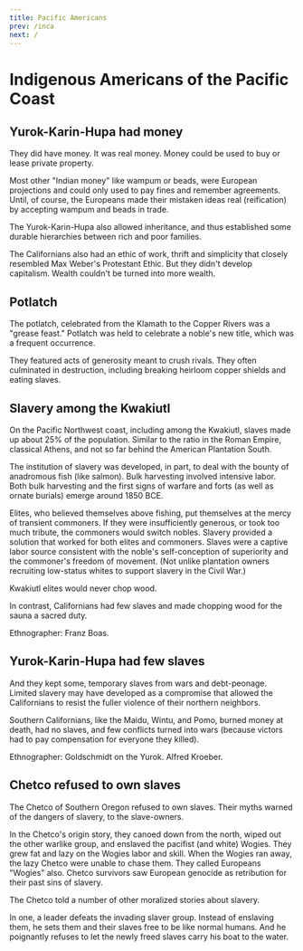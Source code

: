 ```yaml
---
title: Pacific Americans
prev: /inca
next: /
---
```


# Indigenous Americans of the Pacific Coast

## Yurok-Karin-Hupa had money

They did have money.
It was real money.
Money could be used to buy or lease private property.

Most other "Indian money" like wampum or beads, were European projections and could only used to pay fines and remember agreements.
Until, of course, the Europeans made their mistaken ideas real (reification) by accepting wampum and beads in trade.

The Yurok-Karin-Hupa also allowed inheritance, and thus established some durable hierarchies between rich and poor families.

The Californians also had an ethic of work, thrift and simplicity that closely resembled Max Weber's Protestant Ethic.
But they didn't develop capitalism.
Wealth couldn't be turned into more wealth.

## Potlatch

The potlatch, celebrated from the Klamath to the Copper Rivers was a "grease feast."
Potlatch was held to celebrate a noble's new title, which was a frequent occurrence.

They featured acts of generosity meant to crush rivals.
They often culminated in destruction, including breaking heirloom copper shields and eating slaves.

## Slavery among the Kwakiutl

On the Pacific Northwest coast, including among the Kwakiutl, slaves made up about 25% of the population.
Similar to the ratio in the Roman Empire, classical Athens, and not so far behind the American Plantation South.

The institution of slavery was developed, in part, to deal with the bounty of anadromous fish (like salmon).
Bulk harvesting involved intensive labor.
Both bulk harvesting and the first signs of warfare and forts (as well as ornate burials) emerge around 1850 BCE.

Elites, who believed themselves above fishing, put themselves at the mercy of transient commoners.
If they were insufficiently generous, or took too much tribute, the commoners would switch nobles.
Slavery provided a solution that worked for both elites and commoners.
Slaves were a captive labor source consistent with the noble's self-conception of superiority and the commoner's freedom of movement.
(Not unlike plantation owners recruiting low-status whites to support slavery in the Civil War.)

Kwakiutl elites would never chop wood.

In contrast, Californians had few slaves and made chopping wood for the sauna a sacred duty.

Ethnographer: Franz Boas.

## Yurok-Karin-Hupa had few slaves

And they kept some, temporary slaves from wars and debt-peonage.
Limited slavery may have developed as a compromise that allowed the Californians to resist the fuller violence of their northern neighbors.

Southern Californians, like the Maidu, Wintu, and Pomo, burned money at death, had no slaves, and few conflicts turned into wars (because victors had to pay compensation for everyone they killed).

Ethnographer: Goldschmidt on the Yurok. Alfred Kroeber.

## Chetco refused to own slaves

The Chetco of Southern Oregon refused to own slaves.
Their myths warned of the dangers of slavery, to the slave-owners.

In the Chetco's origin story, they canoed down from the north, wiped out the other warlike group, and enslaved the pacifist (and white) Wogies.
They grew fat and lazy on the Wogies labor and skill.
When the Wogies ran away, the lazy Chetco were unable to chase them.
They called Europeans "Wogies" also.
Chetco survivors saw European genocide as retribution for their past sins of slavery.

The Chetco told a number of other moralized stories about slavery.

In one, a leader defeats the invading slaver group.
Instead of enslaving them, he sets them and their slaves free to be like normal humans.
And he poignantly refuses to let the newly freed slaves carry his boat to the water.
